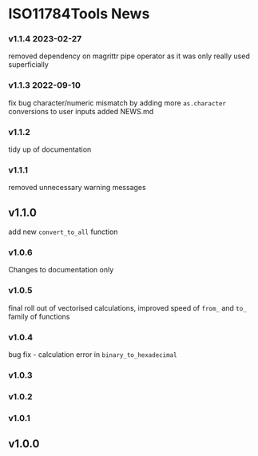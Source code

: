 # ISO11784Tools News

### v1.1.4 2023-02-27

removed dependency on magrittr pipe operator as it was only really used superficially

### v1.1.3 2022-09-10

fix bug character/numeric mismatch by adding more `as.character` conversions to user inputs
added NEWS.md

### v1.1.2

tidy up of documentation

### v1.1.1

removed unnecessary warning messages

## v1.1.0

add new `convert_to_all` function

### v1.0.6

Changes to documentation only

### v1.0.5

final roll out of vectorised calculations, improved speed of `from_` and `to_` family of functions

### v1.0.4

bug fix - calculation error in `binary_to_hexadecimal`

### v1.0.3

### v1.0.2

### v1.0.1

## v1.0.0










 







